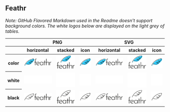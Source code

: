 ## Feathr

*Note: GitHub Flavored Markdown used in the Readme doesn't support background colors. The white logos below are displayed on the light grey of tables.*

<table class="logos-table">
	<thead>
		<tr>
			<th></th>
			<th colspan="3">PNG</th>
			<th colspan="3">SVG</th>
		</tr>
		<tr>
			<th></th>
			<th>horizontal</th>
			<th>stacked</th>
			<th>icon</th>
			<th>horizontal</th>
			<th>stacked</th>
			<th>icon</th>
		</tr>
	</thead>	
    <tbody>
		<tr>
			<th>color</th>
			<td><a href="horizontal/color/feathr-horizontal-color.png" download><img src="horizontal/color/feathr-horizontal-color.png" width="200"></a></td>
			<td><a href="stacked/color/feathr-stacked-color.png" download><img src="stacked/color/feathr-stacked-color.png" width="95"></a></td>
			<td><a href="icon/color/feathr-icon-color.png" download><img src="icon/color/feathr-icon-color.png" width="75"></a></td>
			<td><a href="horizontal/color/feathr-horizontal-color.svg" download><img src="horizontal/color/feathr-horizontal-color.svg" width="200"></a></td>
			<td><a href="stacked/color/feathr-stacked-color.svg" download><img src="stacked/color/feathr-stacked-color.svg" width="95"></a></td>
			<td><a href="icon/color/feathr-icon-color.png" download><img src="icon/color/feathr-icon-color.png" width="75"></a></td>
		</tr>
		<tr>
			<th>white</th>
			<td><a href="horizontal/white/feathr-horizontal-white.png" download><img src="horizontal/white/feathr-horizontal-white.png" width="200"></a></td>
			<td><a href="stacked/white/feathr-stacked-white.png" download><img src="stacked/white/feathr-stacked-white.png" width="95"></a></td>
			<td><a href="icon/white/feathr-icon-white.png" download><img src="icon/white/feathr-icon-white.png" width="75"></a></td>
			<td><a href="horizontal/white/feathr-horizontal-white.svg" download><img src="horizontal/white/feathr-horizontal-white.svg" width="200"></a></td>
			<td><a href="stacked/white/feathr-stacked-white.svg" download><img src="stacked/white/feathr-stacked-white.svg" width="95"></a></td>
			<td><a href="icon/white/feathr-icon-white.svg" download><img src="icon/white/feathr-icon-white.svg" width="75"></a></td>
		</tr>
		<tr>
			<th>black</th>
			<td><a href="horizontal/black/feathr-horizontal-black.png" download><img src="horizontal/black/feathr-horizontal-black.png" width="200"></a></td>
			<td><a href="stacked/black/feathr-stacked-black.png" download><img src="stacked/black/feathr-stacked-black.png" width="95"></a></td>
			<td><a href="icon/black/feathr-icon-black.png" download><img src="icon/black/feathr-icon-black.png" width="75"></a></td>
			<td><a href="horizontal/black/feathr-horizontal-black.svg" download><img src="horizontal/black/feathr-horizontal-black.svg" width="200"></a></td>
			<td><a href="stacked/black/feathr-stacked-black.svg" download><img src="stacked/black/feathr-stacked-black.svg" width="95"></a></td>
			<td><a href="icon/black/feathr-icon-black.svg" download><img src="icon/black/feathr-icon-black.svg" width="75"></a></td>
		</tr>
	</tbody>	
</table>

